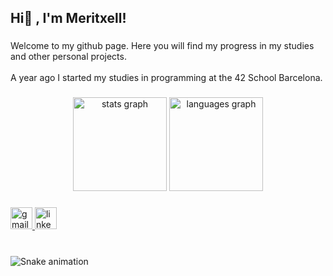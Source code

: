 <h2 align="left">Hi👋 , I'm Meritxell!</h2>

###

<p align="left">Welcome to my github page. Here you will find my progress in my studies and other personal projects. <br><br>A year ago I started my studies in programming at the 42 School Barcelona.</p>

###

<div align="center">
  <img src="https://github-readme-stats.vercel.app/api?username=meriusky&hide_title=false&hide_rank=false&show_icons=true&include_all_commits=true&count_private=true&disable_animations=false&theme=dracula&locale=en&hide_border=false" height="150" alt="stats graph"  />
  <img src="https://github-readme-stats.vercel.app/api/top-langs?username=meriusky&locale=en&hide_title=false&layout=compact&card_width=320&langs_count=5&theme=dracula&hide_border=false" height="150" alt="languages graph"  />
</div>

###

<div align="left">
  <a href="meri.hernandez997@gmail.com" target="_blank">
    <img src="https://img.shields.io/static/v1?message=Gmail&logo=gmail&label=&color=D14836&logoColor=white&labelColor=&style=for-the-badge" height="35" alt="gmail logo"  />
  </a>
  <a href="https://www.linkedin.com/in/meritxell-hern%C3%A1ndez-morraja/" target="_blank">
    <img src="https://img.shields.io/static/v1?message=LinkedIn&logo=linkedin&label=&color=0077B5&logoColor=white&labelColor=&style=for-the-badge" height="35" alt="linkedin logo"  />
  </a>
</div>

###

<br clear="both">

<img src="https://raw.githubusercontent.com/meriusky/meriusky/output/snake.svg" alt="Snake animation" />

###

